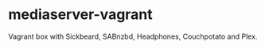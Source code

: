 mediaserver-vagrant
===================

Vagrant box with Sickbeard, SABnzbd, Headphones, Couchpotato and Plex.
